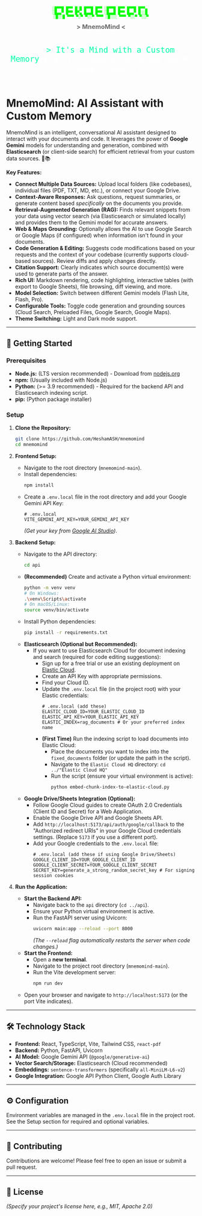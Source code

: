 <div align="center">
  <pre style="font-size: 10px; font-weight: bold; color: #00ff00;">
░█▀▀█ █▀▀ █░█ █▀▀█ █▀▀ ░█▀▀█ █▀▀ █▀▀█ █▀▀▄ 
░█▄▄▀ █▀▀ █▀▄ █▄▄█ █▀▀ ░█▄▄█ █▀▀ █▄▄▀ █░░█ 
░█░░█ ▀▀▀ ▀░▀ ▀░░▀ ▀▀▀ ░█░░░ ▀▀▀ ▀░░▀ ▀░░▀
  </pre>
  <h3 style="color: #6a6a6a; margin-top: -10px;">> MnemoMind <</h3>
</div>
<div align="center">
  <code style="color: #00ffaa; font-size: 1.5em; display: block;">
    > It's a Mind with a Custom Memory<span style="color: #ffffff;">[Elastic Cloud or a Folder on PC or Google search]</span>
  </code>
</div>


# MnemoMind: AI Assistant with Custom Memory

MnemoMind is an intelligent, conversational AI assistant designed to interact with your documents and code. It leverages the power of **Google Gemini** models for understanding and generation, combined with **Elasticsearch** (or client-side search) for efficient retrieval from your custom data sources. 🧠📚

**Key Features:**

* **Connect Multiple Data Sources:** Upload local folders (like codebases), individual files (PDF, TXT, MD, etc.), or connect your Google Drive.
* **Context-Aware Responses:** Ask questions, request summaries, or generate content based *specifically* on the documents you provide.
* **Retrieval-Augmented Generation (RAG):** Finds relevant snippets from your data using vector search (via Elasticsearch or simulated locally) and provides them to the Gemini model for accurate answers.
* **Web & Maps Grounding:** Optionally allows the AI to use Google Search or Google Maps (if configured) when information isn't found in your documents.
* **Code Generation & Editing:** Suggests code modifications based on your requests and the context of your codebase (currently supports cloud-based sources). Review diffs and apply changes directly.
* **Citation Support:** Clearly indicates which source document(s) were used to generate parts of the answer.
* **Rich UI:** Markdown rendering, code highlighting, interactive tables (with export to Google Sheets), file browsing, diff viewing, and more.
* **Model Selection:** Switch between different Gemini models (Flash Lite, Flash, Pro).
* **Configurable Tools:** Toggle code generation and grounding sources (Cloud Search, Preloaded Files, Google Search, Google Maps).
* **Theme Switching:** Light and Dark mode support.

---

## 🚀 Getting Started

### Prerequisites

* **Node.js:** (LTS version recommended) - Download from [nodejs.org](https://nodejs.org/)
* **npm:** (Usually included with Node.js)
* **Python:** (>= 3.9 recommended) - Required for the backend API and Elasticsearch indexing script.
* **pip:** (Python package installer)

### Setup

1.  **Clone the Repository:**
    ```bash
    git clone https://github.com/HeshamASH/mnemomind
    cd mnemomind
    ```

2.  **Frontend Setup:**
    * Navigate to the root directory (`mnemomind-main`).
    * Install dependencies:
        ```bash
        npm install
        ```
    * Create a `.env.local` file in the root directory and add your Google Gemini API Key:
        ```dotenv
        # .env.local
        VITE_GEMINI_API_KEY=YOUR_GEMINI_API_KEY
        ```
        *(Get your key from [Google AI Studio](https://ai.google.dev/))*.

3.  **Backend Setup:**
    * Navigate to the API directory:
        ```bash
        cd api
        ```
    * **(Recommended)** Create and activate a Python virtual environment:
        ```bash
        python -m venv venv
        # On Windows:
        .\venv\Scripts\activate
        # On macOS/Linux:
        source venv/bin/activate
        ```
    * Install Python dependencies:
        ```bash
        pip install -r requirements.txt
        ```
    * **Elasticsearch (Optional but Recommended):**
        * If you want to use Elasticsearch Cloud for document indexing and search (required for code editing suggestions):
            * Sign up for a free trial or use an existing deployment on [Elastic Cloud](https://cloud.elastic.co/).
            * Create an API Key with appropriate permissions.
            * Find your Cloud ID.
            * Update the `.env.local` file (in the project root) with your Elastic credentials:
                ```dotenv
                # .env.local (add these)
                ELASTIC_CLOUD_ID=YOUR_ELASTIC_CLOUD_ID
                ELASTIC_API_KEY=YOUR_ELASTIC_API_KEY
                ELASTIC_INDEX=rag_documents # Or your preferred index name
                ```
            * **(First Time)** Run the indexing script to load documents into Elastic Cloud:
                * Place the documents you want to index into the `fixed_documents` folder (or update the path in the script).
                * Navigate to the `Elastic Cloud HQ` directory: `cd ../"Elastic Cloud HQ"`
                * Run the script (ensure your virtual environment is active):
                    ```bash
                    python embed-chunk-index-to-elastic-cloud.py
                    ```
    * **Google Drive/Sheets Integration (Optional):**
        * Follow Google Cloud guides to create OAuth 2.0 Credentials (Client ID and Secret) for a Web Application.
        * Enable the Google Drive API and Google Sheets API.
        * Add `http://localhost:5173/api/auth/google/callback` to the "Authorized redirect URIs" in your Google Cloud credentials settings. (Replace `5173` if you use a different port).
        * Add your Google credentials to the `.env.local` file:
            ```dotenv
            # .env.local (add these if using Google Drive/Sheets)
            GOOGLE_CLIENT_ID=YOUR_GOOGLE_CLIENT_ID
            GOOGLE_CLIENT_SECRET=YOUR_GOOGLE_CLIENT_SECRET
            SECRET_KEY=generate_a_strong_random_secret_key # For signing session cookies
            ```

4.  **Run the Application:**
    * **Start the Backend API:**
        * Navigate back to the `api` directory (`cd ../api`).
        * Ensure your Python virtual environment is active.
        * Run the FastAPI server using Uvicorn:
            ```bash
            uvicorn main:app --reload --port 8000
            ```
            *(The `--reload` flag automatically restarts the server when code changes.)*
    * **Start the Frontend:**
        * Open a **new terminal**.
        * Navigate to the project root directory (`mnemomind-main`).
        * Run the Vite development server:
            ```bash
            npm run dev
            ```
    * Open your browser and navigate to `http://localhost:5173` (or the port Vite indicates).

---

## 🛠️ Technology Stack

* **Frontend:** React, TypeScript, Vite, Tailwind CSS, `react-pdf`
* **Backend:** Python, FastAPI, Uvicorn
* **AI Model:** Google Gemini API (`@google/generative-ai`)
* **Vector Search/Storage:** Elasticsearch (Cloud recommended)
* **Embeddings:** `sentence-transformers` (specifically `all-MiniLM-L6-v2`)
* **Google Integration:** Google API Python Client, Google Auth Library

---

## ⚙️ Configuration

Environment variables are managed in the `.env.local` file in the project root. See the Setup section for required and optional variables.

---

## 🤝 Contributing

Contributions are welcome! Please feel free to open an issue or submit a pull request.

---

## 📜 License

*(Specify your project's license here, e.g., MIT, Apache 2.0)*
